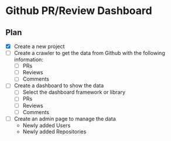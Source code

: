 # Github PR/Review Dashboard

## Plan

- [x] Create a new project
- [ ] Create a crawler to get the data from Github with the following information:
  - [ ] PRs
  - [ ] Reviews
  - [ ] Comments
- [ ] Create a dashboard to show the data
  - [ ] Select the dashboard framework or library
  - [ ] PRs
  - [ ] Reviews
  - [ ] Comments
- [ ] Create an admin page to manage the data
  - Newly added Users
  - Newly added Repositories